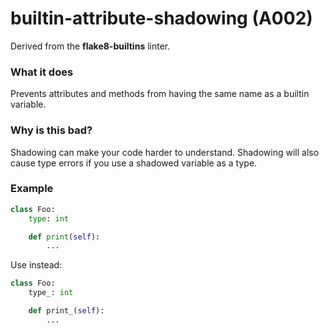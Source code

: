 # builtin-attribute-shadowing (A002)

Derived from the **flake8-builtins** linter.

### What it does

Prevents attributes and methods from having the same name as a builtin variable.

### Why is this bad?

Shadowing can make your code harder to understand. Shadowing will also cause type errors
if you use a shadowed variable as a type.


### Example
```python
class Foo:
    type: int

    def print(self):
        ...
```

Use instead:

```python
class Foo:
    type_: int

    def print_(self):
        ...
```
